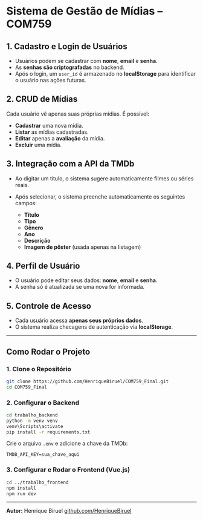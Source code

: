 # Sistema de Gestão de Mídias – COM759

## 1. Cadastro e Login de Usuários

* Usuários podem se cadastrar com **nome**, **email** e **senha**.
* As **senhas são criptografadas** no backend.
* Após o login, um `user_id` é armazenado no **localStorage** para identificar o usuário nas ações futuras.

## 2. CRUD de Mídias

Cada usuário vê apenas suas próprias mídias. É possível:

* **Cadastrar** uma nova mídia.
* **Listar** as mídias cadastradas.
* **Editar** apenas a **avaliação** da mídia.
* **Excluir** uma mídia.

## 3. Integração com a API da TMDb

* Ao digitar um título, o sistema sugere automaticamente filmes ou séries reais.
* Após selecionar, o sistema preenche automaticamente os seguintes campos:

  * **Título**
  * **Tipo**
  * **Gênero**
  * **Ano**
  * **Descrição**
  * **Imagem de pôster** (usada apenas na listagem)

## 4. Perfil de Usuário

* O usuário pode editar seus dados: **nome**, **email** e **senha**.
* A senha só é atualizada se uma nova for informada.

## 5. Controle de Acesso

* Cada usuário acessa **apenas seus próprios dados**.
* O sistema realiza checagens de autenticação via **localStorage**.

---

## Como Rodar o Projeto

### 1. Clone o Repositório

```bash
git clone https://github.com/HenriqueBiruel/COM759_Final.git
cd COM759_Final
```

### 2. Configurar o Backend

```bash
cd trabalho_backend
python -m venv venv
venv\Scripts\activate
pip install -r requirements.txt
```

Crie o arquivo `.env` e adicione a chave da TMDb:

```env
TMDB_API_KEY=sua_chave_aqui
```

### 3. Configurar e Rodar o Frontend (Vue.js)

```bash
cd ../trabalho_frontend
npm install
npm run dev
```

---

**Autor:** Henrique Biruel
[github.com/HenriqueBiruel](https://github.com/HenriqueBiruel)
